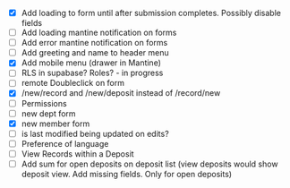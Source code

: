 -   [x] Add loading to form until after submission completes. Possibly disable fields
-   [ ] Add loading mantine notification on forms
-   [ ] Add error mantine notification on forms
-   [ ] Add greeting and name to header menu
-   [x] Add mobile menu (drawer in Mantine)
-   [ ] RLS in supabase? Roles? - in progress
-   [ ] remote Doubleclick on form
-   [x] /new/record and /new/deposit instead of /record/new
-   [ ] Permissions
-   [ ] new dept form
-   [x] new member form
-   [ ] is last modified being updated on edits?
-   [ ] Preference of language
-   [ ] View Records within a Deposit
-   [ ] Add sum for open deposits on deposit list (view deposits would show deposit view. Add missing fields. Only for open deposits)
